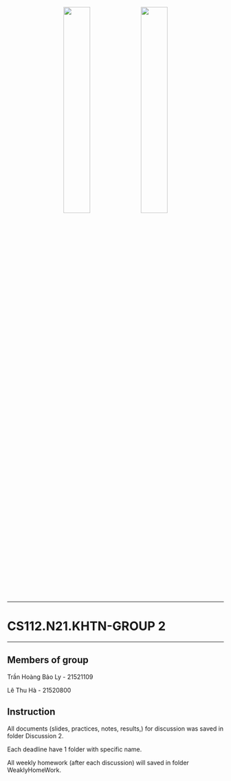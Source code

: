 <p align="middle">
  <img src="https://user-images.githubusercontent.com/105123355/231031527-71e33556-460b-4235-9077-e2f2cea803f6.png" margin="5%" width="35%" />
  <img src="https://user-images.githubusercontent.com/105123355/231031789-23a96651-43d2-43d5-9482-1820efb444e0.svg" margin="5%" width="35%" /> 
</p>


---


# CS112.N21.KHTN-GROUP 2
---
## Members of group

Trần Hoàng Bảo Ly - 21521109

Lê Thu Hà - 21520800

## Instruction
All documents (slides, practices, notes, results,) for discussion was saved in folder Discussion 2.

Each deadline have 1 folder with specific name.

All weekly homework (after each discussion) will saved in folder WeaklyHomeWork. 
